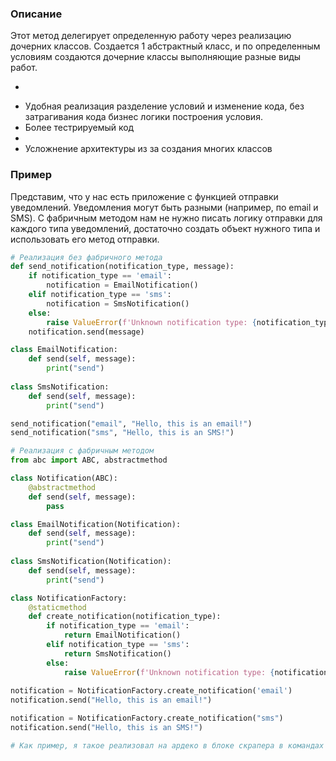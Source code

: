 ### Описание
Этот метод делегирует определенную работу через реализацию дочерних классов. Создается 1 абстрактный класс, и по определенным условиям создаются дочерние классы выполняющие разные виды работ.

+
- Удобная реализация разделение условий и изменение кода, без затрагивания кода бизнес логики построения условия.
- Более тестрируемый код
-
- Усложнение архитектуры из за создания многих классов

### Пример
Представим, что у нас есть приложение с функцией отправки уведомлений. Уведомления могут быть разными (например, по email и SMS). С фабричным методом нам не нужно писать логику отправки для каждого типа уведомлений, достаточно создать объект нужного типа и использовать его метод отправки.
```python
# Реализация без фабричного метода
def send_notification(notification_type, message):
    if notification_type == 'email':
        notification = EmailNotification()
    elif notification_type == 'sms':
        notification = SmsNotification()
    else:
        raise ValueError(f'Unknown notification type: {notification_type}')
    notification.send(message)

class EmailNotification:
    def send(self, message):
        print("send")
    
class SmsNotification:
    def send(self, message):
        print("send")

send_notification("email", "Hello, this is an email!")
send_notification("sms", "Hello, this is an SMS!")
```

```python
# Реализация с фабричным методом
from abc import ABC, abstractmethod

class Notification(ABC):
    @abstractmethod
    def send(self, message):
        pass

class EmailNotification(Notification):
    def send(self, message):
        print("send")
    
class SmsNotification(Notification):
    def send(self, message):
        print("send")

class NotificationFactory:
    @staticmethod
    def create_notification(notification_type):
        if notification_type == 'email':
            return EmailNotification()
        elif notification_type == 'sms':
            return SmsNotification()
        else:
            raise ValueError(f'Unknown notification type: {notification_type}')
        
notification = NotificationFactory.create_notification('email')
notification.send("Hello, this is an email!")

notification = NotificationFactory.create_notification("sms")
notification.send("Hello, this is an SMS!")

# Как пример, я такое реализовал на ардеко в блоке скрапера в командах от manage.py
```
